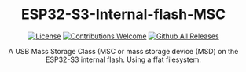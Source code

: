 <h1 align="center">ESP32-S3-Internal-flash-MSC</h1>


<p align="center"><a href="https://github.com/Munsutari/esp32-s3-internal-flash-msc/blob/main/LICENSE"><img src="https://img.shields.io/github/license/Munsutari/esp32-s3-internal-flash-msc.svg" alt="License"></a>
<a href="https://github.com/Munsutari/Siberia-840-replacement-part/issues"><img src="https://img.shields.io/badge/contributions-Go Ahead-brightgreen.svg" alt="Contributions Welcome"></a>
<a href="https://github.com/Munsutari/esp32-s3-internal-flash-msc/releases/latest"><img src="https://img.shields.io/github/downloads/Munsutari/esp32-s3-internal-flash-msc/total.svg" alt="Github All Releases"></a></p>

<p align="center">A USB Mass Storage Class (MSC or mass storage device (MSD) on the ESP32-S3 internal flash. Using a ffat filesystem.</p>
